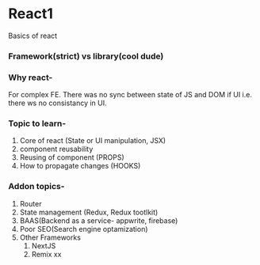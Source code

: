 # React1
Basics of react

### Framework(strict) vs library(cool dude)

### Why react-
For complex FE. There was no sync between state of JS and DOM if UI i.e. there ws no consistancy in UI.

### Topic to learn-
1. Core of react (State or UI manipulation, JSX)
2. component reusability
3. Reusing of component (PROPS)
4. How to propagate changes (HOOKS)

### Addon topics-
1. Router
2. State management (Redux, Redux tootlkit)
3. BAAS(Backend as a service-  appwrite, firebase)
4. Poor SEO(Search engine optamization)
5. Other Frameworks
    1. NextJS
    2. Remix xx


